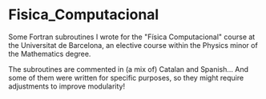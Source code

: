 # Fisica_Computacional

Some Fortran subroutines I wrote for the "Física Computacional" course at the Universitat de Barcelona, an elective course within the Physics minor of the Mathematics degree.

The subroutines are commented in (a mix of) Catalan and Spanish... And some of them were written for specific purposes, so they might require adjustments to improve modularity!
